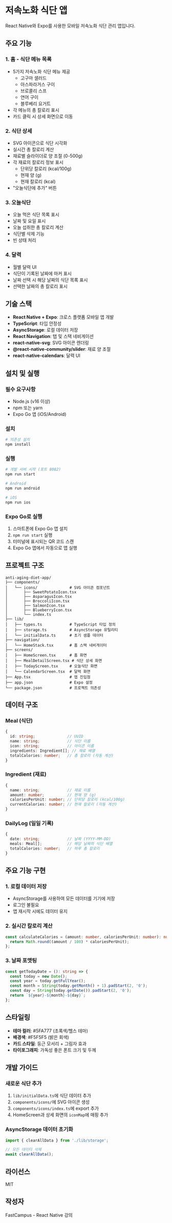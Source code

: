 # 저속노화 식단 앱

React Native와 Expo를 사용한 모바일 저속노화 식단 관리 앱입니다.

## 주요 기능

### 1. 홈 - 식단 메뉴 목록
- 5가지 저속노화 식단 메뉴 제공
  - 고구마 샐러드
  - 아스파라거스 구이
  - 브로콜리 스프
  - 연어 구이
  - 블루베리 요거트
- 각 메뉴의 총 칼로리 표시
- 카드 클릭 시 상세 화면으로 이동

### 2. 식단 상세
- SVG 아이콘으로 식단 시각화
- 실시간 총 칼로리 계산
- 재료별 슬라이더로 양 조절 (0-500g)
- 각 재료의 칼로리 정보 표시
  - 단위당 칼로리 (kcal/100g)
  - 현재 양 (g)
  - 현재 칼로리 (kcal)
- "오늘식단에 추가" 버튼

### 3. 오늘식단
- 오늘 먹은 식단 목록 표시
- 날짜 및 요일 표시
- 오늘 섭취한 총 칼로리 계산
- 식단별 삭제 기능
- 빈 상태 처리

### 4. 달력
- 월별 달력 UI
- 식단이 기록된 날짜에 마커 표시
- 날짜 선택 시 해당 날짜의 식단 목록 표시
- 선택한 날짜의 총 칼로리 표시

## 기술 스택

- **React Native + Expo**: 크로스 플랫폼 모바일 앱 개발
- **TypeScript**: 타입 안정성
- **AsyncStorage**: 로컬 데이터 저장
- **React Navigation**: 탭 및 스택 네비게이션
- **react-native-svg**: SVG 아이콘 렌더링
- **@react-native-community/slider**: 재료 양 조절
- **react-native-calendars**: 달력 UI

## 설치 및 실행

### 필수 요구사항
- Node.js (v16 이상)
- npm 또는 yarn
- Expo Go 앱 (iOS/Android)

### 설치
```bash
# 의존성 설치
npm install
```

### 실행
```bash
# 개발 서버 시작 (포트 8082)
npm run start

# Android
npm run android

# iOS
npm run ios
```

### Expo Go로 실행
1. 스마트폰에 Expo Go 앱 설치
2. `npm run start` 실행
3. 터미널에 표시되는 QR 코드 스캔
4. Expo Go 앱에서 자동으로 앱 실행

## 프로젝트 구조

```
anti-aging-diet-app/
├── components/
│   └── icons/              # SVG 아이콘 컴포넌트
│       ├── SweetPotatoIcon.tsx
│       ├── AsparagusIcon.tsx
│       ├── BroccoliIcon.tsx
│       ├── SalmonIcon.tsx
│       ├── BlueberryIcon.tsx
│       └── index.ts
├── lib/
│   ├── types.ts            # TypeScript 타입 정의
│   ├── storage.ts          # AsyncStorage 유틸리티
│   └── initialData.ts      # 초기 샘플 데이터
├── navigation/
│   └── HomeStack.tsx       # 홈 스택 네비게이터
├── screens/
│   ├── HomeScreen.tsx      # 홈 화면
│   ├── MealDetailScreen.tsx # 식단 상세 화면
│   ├── TodayScreen.tsx     # 오늘식단 화면
│   └── CalendarScreen.tsx  # 달력 화면
├── App.tsx                 # 앱 진입점
├── app.json                # Expo 설정
└── package.json            # 프로젝트 의존성

```

## 데이터 구조

### Meal (식단)
```typescript
{
  id: string;              // UUID
  name: string;            // 식단 이름
  icon: string;            // 아이콘 이름
  ingredients: Ingredient[]; // 재료 배열
  totalCalories: number;   // 총 칼로리 (자동 계산)
}
```

### Ingredient (재료)
```typescript
{
  name: string;            // 재료 이름
  amount: number;          // 현재 양 (g)
  caloriesPerUnit: number; // 단위당 칼로리 (kcal/100g)
  currentCalories: number; // 현재 칼로리 (자동 계산)
}
```

### DailyLog (일일 기록)
```typescript
{
  date: string;            // 날짜 (YYYY-MM-DD)
  meals: Meal[];           // 해당 날짜의 식단 배열
  totalCalories: number;   // 하루 총 칼로리
}
```

## 주요 기능 구현

### 1. 로컬 데이터 저장
- AsyncStorage를 사용하여 모든 데이터를 기기에 저장
- 로그인 불필요
- 앱 재시작 시에도 데이터 유지

### 2. 실시간 칼로리 계산
```typescript
const calculateCalories = (amount: number, caloriesPerUnit: number): number => {
  return Math.round((amount / 100) * caloriesPerUnit);
};
```

### 3. 날짜 포맷팅
```typescript
const getTodayDate = (): string => {
  const today = new Date();
  const year = today.getFullYear();
  const month = String(today.getMonth() + 1).padStart(2, '0');
  const day = String(today.getDate()).padStart(2, '0');
  return `${year}-${month}-${day}`;
};
```

## 스타일링

- **테마 컬러**: #5FA777 (초록색/헬스 테마)
- **배경색**: #F5F5F5 (밝은 회색)
- **카드 스타일**: 둥근 모서리 + 그림자 효과
- **타이포그래피**: 가독성 좋은 폰트 크기 및 두께

## 개발 가이드

### 새로운 식단 추가
1. `lib/initialData.ts`에 식단 데이터 추가
2. `components/icons/`에 SVG 아이콘 생성
3. `components/icons/index.ts`에 export 추가
4. HomeScreen과 상세 화면의 `iconMap`에 매핑 추가

### AsyncStorage 데이터 초기화
```typescript
import { clearAllData } from './lib/storage';

// 모든 데이터 삭제
await clearAllData();
```

## 라이선스

MIT

## 작성자

FastCampus - React Native 강의
